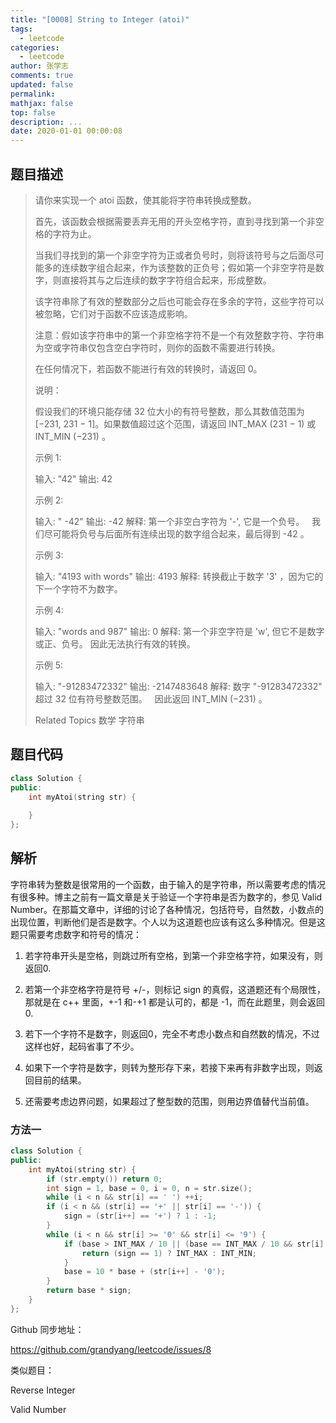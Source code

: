 ```yaml
---
title: "[0008] String to Integer (atoi)"
tags:
  - leetcode
categories:
  - leetcode
author: 张学志
comments: true
updated: false
permalink:
mathjax: false
top: false
description: ...
date: 2020-01-01 00:00:08
---
```


## 题目描述

> 请你来实现一个 atoi 函数，使其能将字符串转换成整数。 
> 
> 首先，该函数会根据需要丢弃无用的开头空格字符，直到寻找到第一个非空格的字符为止。 
> 
> 当我们寻找到的第一个非空字符为正或者负号时，则将该符号与之后面尽可能多的连续数字组合起来，作为该整数的正负号；假如第一个非空字符是数字，则直接将其与之后连续的数字字符组合起来，形成整数。 
> 
> 该字符串除了有效的整数部分之后也可能会存在多余的字符，这些字符可以被忽略，它们对于函数不应该造成影响。 
> 
> 注意：假如该字符串中的第一个非空格字符不是一个有效整数字符、字符串为空或字符串仅包含空白字符时，则你的函数不需要进行转换。 
> 
> 在任何情况下，若函数不能进行有效的转换时，请返回 0。 
> 
> 说明： 
> 
> 假设我们的环境只能存储 32 位大小的有符号整数，那么其数值范围为 [−231, 231 − 1]。如果数值超过这个范围，请返回 INT_MAX (231 − 1) 或 INT_MIN (−231) 。 
> 
> 示例 1: 
> 
> 输入: "42"
> 输出: 42
> 
> 
> 示例 2: 
> 
> 输入: "   -42"
> 输出: -42
> 解释: 第一个非空白字符为 '-', 它是一个负号。
>      我们尽可能将负号与后面所有连续出现的数字组合起来，最后得到 -42 。
> 
> 
> 示例 3: 
> 
> 输入: "4193 with words"
> 输出: 4193
> 解释: 转换截止于数字 '3' ，因为它的下一个字符不为数字。
> 
> 
> 示例 4: 
> 
> 输入: "words and 987"
> 输出: 0
> 解释: 第一个非空字符是 'w', 但它不是数字或正、负号。
> 因此无法执行有效的转换。 
> 
> 示例 5: 
> 
> 输入: "-91283472332"
> 输出: -2147483648
> 解释: 数字 "-91283472332" 超过 32 位有符号整数范围。 
>      因此返回 INT_MIN (−231) 。
> 
> Related Topics 数学 字符串

## 题目代码

```cpp
class Solution {
public:
    int myAtoi(string str) {
        
    }
};
```

## 解析

字符串转为整数是很常用的一个函数，由于输入的是字符串，所以需要考虑的情况有很多种。博主之前有一篇文章是关于验证一个字符串是否为数字的，参见 Valid Number。在那篇文章中，详细的讨论了各种情况，包括符号，自然数，小数点的出现位置，判断他们是否是数字。个人以为这道题也应该有这么多种情况。但是这题只需要考虑数字和符号的情况：

1. 若字符串开头是空格，则跳过所有空格，到第一个非空格字符，如果没有，则返回0.

2. 若第一个非空格字符是符号 +/-，则标记 sign 的真假，这道题还有个局限性，那就是在 c++ 里面，+-1 和-+1 都是认可的，都是 -1，而在此题里，则会返回0.

3. 若下一个字符不是数字，则返回0，完全不考虑小数点和自然数的情况，不过这样也好，起码省事了不少。

4. 如果下一个字符是数字，则转为整形存下来，若接下来再有非数字出现，则返回目前的结果。

5. 还需要考虑边界问题，如果超过了整型数的范围，则用边界值替代当前值。

### 方法一

```cpp
class Solution {
public:
    int myAtoi(string str) {
        if (str.empty()) return 0;
        int sign = 1, base = 0, i = 0, n = str.size();
        while (i < n && str[i] == ' ') ++i;
        if (i < n && (str[i] == '+' || str[i] == '-')) {
            sign = (str[i++] == '+') ? 1 : -1;
        }
        while (i < n && str[i] >= '0' && str[i] <= '9') {
            if (base > INT_MAX / 10 || (base == INT_MAX / 10 && str[i] - '0' > 7)) {
                return (sign == 1) ? INT_MAX : INT_MIN;
            }
            base = 10 * base + (str[i++] - '0');
        }
        return base * sign;
    }
};
```

Github 同步地址：

https://github.com/grandyang/leetcode/issues/8

 

类似题目：

Reverse Integer

Valid Number
